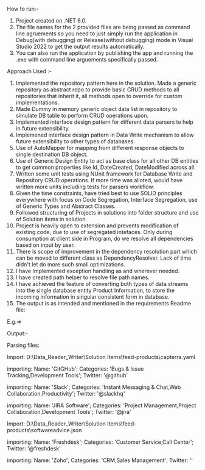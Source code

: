 How to run:-
1. Project created on .NET 6.0.
2. The file names for the 2 provided files are being passed as command line agruements so you need to just simply run the application in Debug(with debugging) or Release(without debugging) mode in Visual Studio 2022 to get the output results automatically.
3. You can also run the application by publishing the app and running the .exe with command line arguements specifically passed.

Approach Used :-
1. Implemented the repository pattern here in the solution. Made a generic repository as abstract repo to provide basic CRUD methods to all repositories that inherit it, all methods open to override for custom implementations.
2. Made Dummy in memory generic object data list in repository to simulate DB table to perform CRUD operations upon.
3. Implemented interface design pattern for different data parsers to help in future extensibility.
4. Implemened interface design pattern in Data Write mechanism to allow future extensibility to other types of databases.
5. Use of AutoMapper for mapping from different response objects to single destination DB object.
6. Use of Generic Design Entity to act as base class for all other DB entities to get common properties like Id, DateCreated, DateModified across all.
7. Written some unit tests using NUnit framework for Database Write and Repository CRUD operations. If more time was alloted, would have written more units including tests for parsers workflow.
8. Given the time constraints, have tried best to use SOLID principles everywhere with focus on Code Segregation, Interface Segregation, use of Generic Types and Abstract Classes.
9. Followed structuring of Projects in solutions into folder structure and use of Solution items in solution.
10. Project is heavily open to extension and prevents modification of existing code, due to use of segregated intefaces. Only during consumption at client side in Program, do we resolve all dependencies based on input by user.
11. There is scope of improvement in the dependency resolution part which can be moved to different class as DependencyResolver. Lack of time didn't let do more such small optimizations.
12. I have Implemented exception handling as and wherever needed.
13. I have created path helper to resolve file path names.
14. I have achieved the feature of converting both types of data streams into the single database entity Product Information, to store the incoming information in singular consistent form in database.
15. The output is as intended and mentioned in the requirements Readme file:

E.g.=>

Output:- 

Parsing files:

Import: D:\Data_Reader_Writer\Solution Items\feed-products\capterra.yaml

importing: Name: 'GitGHub'; Categories: 'Bugs & Issue Tracking,Development Tools'; Twitter: '@github'

importing: Name: 'Slack'; Categories: 'Instant Messaging & Chat,Web Collaboration,Productivity'; Twitter: '@slackhq'

importing: Name: 'JIRA Software'; Categories: 'Project Management,Project Collaboration,Development Tools'; Twitter: '@jira'

Import: D:\Data_Reader_Writer\Solution Items\feed-products\softwareadvice.json

importing: Name: 'Freshdesk'; Categories: 'Customer Service,Call Center'; Twitter: '@freshdesk'

importing: Name: 'Zoho'; Categories: 'CRM,Sales Management'; Twitter: ''
